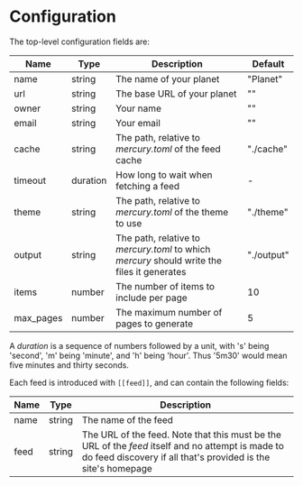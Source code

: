 # Configuration

The top-level configuration fields are:

| Name | Type | Description | Default |
| ---- | ---- | ----------- | ------- |
| name | string | The name of your planet | "Planet" |
| url | string | The base URL of your planet | "" |
| owner | string | Your name | "" |
| email | string | Your email | "" |
| cache | string | The path, relative to _mercury.toml_ of the feed cache | "./cache" |
| timeout | duration | How long to wait when fetching a feed | - |
| theme | string | The path, relative to _mercury.toml_ of the theme to use | "./theme" |
| output | string | The path, relative to _mercury.toml_ to which _mercury_ should write the files it generates | "./output" |
| items | number | The number of items to include per page | 10
| max_pages | number | The maximum number of pages to generate | 5 |

A _duration_ is a sequence of numbers followed by a unit, with 's' being 'second', 'm' being 'minute', and 'h' being 'hour'. Thus '5m30' would mean five minutes and thirty seconds.

Each feed is introduced with `[[feed]]`, and can contain the following fields:

| Name | Type | Description |
| ---- | ---- | ----------- |
| name | string | The name of the feed |
| feed | string | The URL of the feed. Note that this must be the URL of the _feed_ itself and no attempt is made to do feed discovery if all that's provided is the site's homepage |
